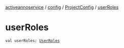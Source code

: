 [activeannoservice](../../index.md) / [config](../index.md) / [ProjectConfig](index.md) / [userRoles](./user-roles.md)

# userRoles

`val userRoles: `[`UserRoles`](../../config.userroles/-user-roles/index.md)